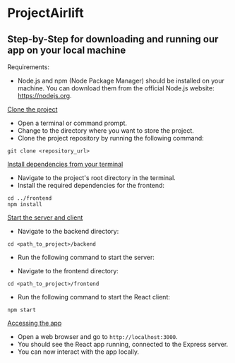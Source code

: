 # ProjectAirlift
## Step-by-Step for downloading and running our app on your local machine


Requirements:
- Node.js and npm (Node Package Manager) should be installed on your machine. You can download them from the official Node.js website: https://nodejs.org.

<u>Clone the project</u>
- Open a terminal or command prompt.
- Change to the directory where you want to store the project.
- Clone the project repository by running the following command:

```
git clone <repository_url>
```

<u>Install dependencies from your terminal</u>
- Navigate to the project's root directory in the terminal.
- Install the required dependencies for the frontend:

```
cd ../frontend
npm install
```


<u>Start the server and client</u>
- Navigate to the backend directory:

```
cd <path_to_project>/backend
```

- Run the following command to start the server:


- Navigate to the frontend directory:

```
cd <path_to_project>/frontend
```

- Run the following command to start the React client:

```
npm start
```

<u> Accessing the app</u>
- Open a web browser and go to `http://localhost:3000`.
- You should see the React app running, connected to the Express server.
- You can now interact with the app locally.
